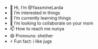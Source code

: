 - 👋 Hi, I’m @YassmineLarda
- 👀 I’m interested in things
- 🌱 I’m currently learning things
- 💞️ I’m looking to collaborate on your mom
- 📫 How to reach me nunya
- 😄 Pronouns: she\her
- ⚡ Fun fact: i like jugs

<!---
YassmineLarda/YassmineLarda is a ✨ special ✨ repository because its `README.md` (this file) appears on your GitHub profile.
You can click the Preview link to take a look at your changes.
--->
